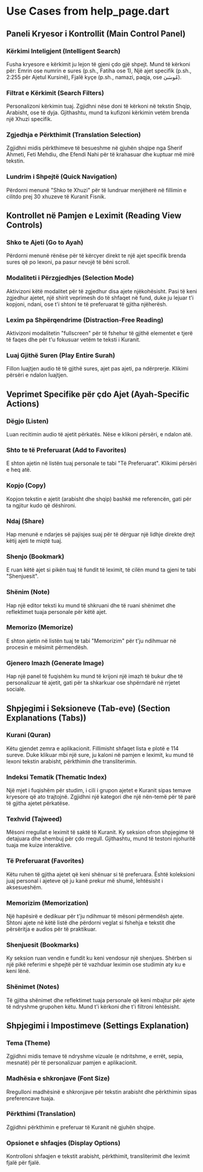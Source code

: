 # Use Cases from help_page.dart

## Paneli Kryesor i Kontrollit (Main Control Panel)

### Kërkimi Inteligjent (Intelligent Search)
Fusha kryesore e kërkimit ju lejon të gjeni çdo gjë shpejt. Mund të kërkoni për: Emrin ose numrin e sures (p.sh., Fatiha ose 1), Një ajet specifik (p.sh., 2:255 për Ajetul Kursinë), Fjalë kyçe (p.sh., namazi, paqja, ose مُوسَىٰ).

### Filtrat e Kërkimit (Search Filters)
Personalizoni kërkimin tuaj. Zgjidhni nëse doni të kërkoni në tekstin Shqip, Arabisht, ose të dyja. Gjithashtu, mund ta kufizoni kërkimin vetëm brenda një Xhuzi specifik.

### Zgjedhja e Përkthimit (Translation Selection)
Zgjidhni midis përkthimeve të besueshme në gjuhën shqipe nga Sherif Ahmeti, Feti Mehdiu, dhe Efendi Nahi për të krahasuar dhe kuptuar më mirë tekstin.

### Lundrim i Shpejtë (Quick Navigation)
Përdorni menunë "Shko te Xhuzi" për të lundruar menjëherë në fillimin e cilitdo prej 30 xhuzeve të Kuranit Fisnik.

## Kontrollet në Pamjen e Leximit (Reading View Controls)

### Shko te Ajeti (Go to Ayah)
Përdorni menunë rënëse për të kërcyer direkt te një ajet specifik brenda sures që po lexoni, pa pasur nevojë të bëni scroll.

### Modaliteti i Përzgjedhjes (Selection Mode)
Aktivizoni këtë modalitet për të zgjedhur disa ajete njëkohësisht. Pasi të keni zgjedhur ajetet, një shirit veprimesh do të shfaqet në fund, duke ju lejuar t'i kopjoni, ndani, ose t'i shtoni te të preferuarat të gjitha njëherësh.

### Lexim pa Shpërqendrime (Distraction-Free Reading)
Aktivizoni modalitetin "fullscreen" për të fshehur të gjithë elementet e tjerë të faqes dhe për t'u fokusuar vetëm te teksti i Kuranit.

### Luaj Gjithë Suren (Play Entire Surah)
Fillon luajtjen audio të të gjithë sures, ajet pas ajeti, pa ndërprerje. Klikimi përsëri e ndalon luajtjen.

## Veprimet Specifike për çdo Ajet (Ayah-Specific Actions)

### Dëgjo (Listen)
Luan recitimin audio të ajetit përkatës. Nëse e klikoni përsëri, e ndalon atë.

### Shto te të Preferuarat (Add to Favorites)
E shton ajetin në listën tuaj personale te tabi "Të Preferuarat". Klikimi përsëri e heq atë.

### Kopjo (Copy)
Kopjon tekstin e ajetit (arabisht dhe shqip) bashkë me referencën, gati për ta ngjitur kudo që dëshironi.

### Ndaj (Share)
Hap menunë e ndarjes së pajisjes suaj për të dërguar një lidhje direkte drejt këtij ajeti te miqtë tuaj.

### Shenjo (Bookmark)
E ruan këtë ajet si pikën tuaj të fundit të leximit, të cilën mund ta gjeni te tabi "Shenjuesit".

### Shënim (Note)
Hap një editor teksti ku mund të shkruani dhe të ruani shënimet dhe reflektimet tuaja personale për këtë ajet.

### Memorizo (Memorize)
E shton ajetin në listën tuaj te tabi "Memorizim" për t'ju ndihmuar në procesin e mësimit përmendësh.

### Gjenero Imazh (Generate Image)
Hap një panel të fuqishëm ku mund të krijoni një imazh të bukur dhe të personalizuar të ajetit, gati për ta shkarkuar ose shpërndarë në rrjetet sociale.

## Shpjegimi i Seksioneve (Tab-eve) (Section Explanations (Tabs))

### Kurani (Quran)
Këtu gjendet zemra e aplikacionit. Fillimisht shfaqet lista e plotë e 114 sureve. Duke klikuar mbi një sure, ju kaloni në pamjen e leximit, ku mund të lexoni tekstin arabisht, përkthimin dhe transliterimin.

### Indeksi Tematik (Thematic Index)
Një mjet i fuqishëm për studim, i cili i grupon ajetet e Kuranit sipas temave kryesore që ato trajtojnë. Zgjidhni një kategori dhe një nën-temë për të parë të gjitha ajetet përkatëse.

### Texhvid (Tajweed)
Mësoni rregullat e leximit të saktë të Kuranit. Ky seksion ofron shpjegime të detajuara dhe shembuj për çdo rregull. Gjithashtu, mund të testoni njohuritë tuaja me kuize interaktive.

### Të Preferuarat (Favorites)
Këtu ruhen të gjitha ajetet që keni shënuar si të preferuara. Është koleksioni juaj personal i ajeteve që ju kanë prekur më shumë, lehtësisht i aksesueshëm.

### Memorizim (Memorization)
Një hapësirë e dedikuar për t'ju ndihmuar të mësoni përmendësh ajete. Shtoni ajete në këtë listë dhe përdorni veglat si fshehja e tekstit dhe përsëritja e audios për të praktikuar.

### Shenjuesit (Bookmarks)
Ky seksion ruan vendin e fundit ku keni vendosur një shenjues. Shërben si një pikë referimi e shpejtë për të vazhduar leximin ose studimin aty ku e keni lënë.

### Shënimet (Notes)
Të gjitha shënimet dhe reflektimet tuaja personale që keni mbajtur për ajete të ndryshme grupohen këtu. Mund t'i kërkoni dhe t'i filtroni lehtësisht.

## Shpjegimi i Impostimeve (Settings Explanation)

### Tema (Theme)
Zgjidhni midis temave të ndryshme vizuale (e ndritshme, e errët, sepia, mesnatë) për të personalizuar pamjen e aplikacionit.

### Madhësia e shkronjave (Font Size)
Rregulloni madhësinë e shkronjave për tekstin arabisht dhe përkthimin sipas preferencave tuaja.

### Përkthimi (Translation)
Zgjidhni përkthimin e preferuar të Kuranit në gjuhën shqipe.

### Opsionet e shfaqjes (Display Options)
Kontrolloni shfaqjen e tekstit arabisht, përkthimit, transliterimit dhe leximit fjalë për fjalë.

